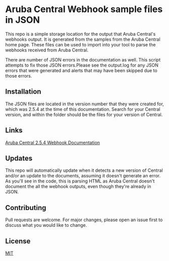 # Aruba Central Webhook sample files in JSON

This repo is a simple storage location for the output that Aruba Central's webhooks output. It is generated from the samples from the Aruba Central home page. These files can be used to import into your tool to parse the webhooks received from Aruba Central. 

There are number of JSON errors in the documentation as well. This script attempts to fix those JSON errors.Please see the output.log for any JSON errors that were generated and alerts that may have been skipped due to those errors.

## Installation

The JSON files are located in the version number that they were created for, which was 2.5.4 at the time of this documentation. Search for your Central version, and within the folder should be the files for your version of Central.


## Links
[Aruba Central 2.5.4 Webhook Documentation](https://help.central.arubanetworks.com/latest/documentation/online_help/content/nms/api/api_webhook.htm?Highlight=webhooks)

## Updates

This repo will automatically update when it detects a new version of Central and/or an update to the documents, assuming it doesn't generate an error. As you'll see in the code, this is parsing HTML as Aruba Central doesn't document the all the webhook outputs, even though they're already in JSON.

## Contributing
Pull requests are welcome. For major changes, please open an issue first to discuss what you would like to change.


## License
[MIT](https://choosealicense.com/licenses/mit/)
